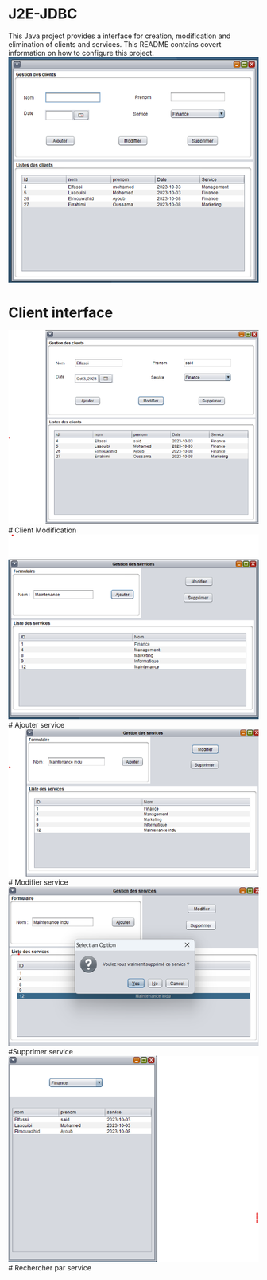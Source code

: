# J2E-JDBC
This Java project provides a interface for creation, modification and elimination of clients and services. This README contains covert information on how to configure this project.
<img src="images/client_interfaces.png" alt="Alt text" title="Client interface">
# Client interface
<img src="images/client_modfification.png" alt="Alt text" title="Client modification">
# Client Modification
<img src="images/service-ajout.png" alt="Alt text" title="Ajouter service">
# Ajouter service
<img src="images/service-modifie.png" alt="Alt text" title="Modifie service">
# Modifier service
<img src="images/service-supprimer.png" alt="Alt text" title="Supprime service">
#Supprimer service
<img src="images/Recherche-service.png" alt="Alt text" title="Recherche par service">
# Rechercher par service

